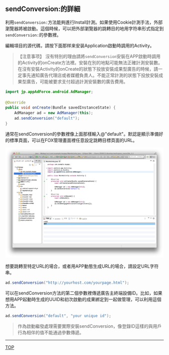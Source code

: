 ## sendConversion:的詳細

利用`sendConversion:`方法能夠進行Install計測。如果使用Cookie計測手法，外部瀏覽器將被啟動。這個時候，可以把外部瀏覽器的跳轉目的地用字符串形式指定到`sendConversion:`的參數裡。

編輯項目的源代碼，請按下面那样来安装Application啟動時調用的Activity。

> 【注意事项】
沒有特別的理由請將`sendConversion`安裝在APP啟動時調用的Activity的onCreate方法裡。安裝在別的地點可能無法正確計測安裝數。
在沒有安裝Activity的onCreate的狀態下投放安裝成果型廣告的時候，請一定事先通知廣告代理店或者媒體負責人。不能正常計測的狀態下投放安裝成果型廣告，可能被要求支付超過計測安裝數的廣告費用。


```java
import jp.appAdForce.android.AdManager;

@Override
public void onCreate(Bundle savedInstanceState) {
	AdManager ad = new AdManager(this);
	ad.sendConversion("default");
}
```

通常在sendConversion的參數裡像上面那樣輸入@"default"。默認是顯示準備好的標準頁面，可以在FOX管理畫面裡任意設定跳轉目標頁面的URL。

![sendConversion01](./img01.png)

想要跳轉至特定URL的場合，或者用APP動態生成URL的場合，請設定URL字符串。

```java
ad.sendConversion("http://yourhost.com/yourpage.html");
```

可以在sendConversion方法的第二個參數裡傳遞廣告主終端設備ID。比如，如果想用APP起動時生成的UUID和初次啟動的成果綁定到一起做管理，可以利用這個方法。

```java
ad.sendConversion("default", "your unique id");
```

> 作為啟動繼發處理需要實際安裝sendConversion，像登錄ID這樣的與用戶行為相伴的值不能通過參數傳遞。

---
[TOP](/lang/zh-tw/README.md)
